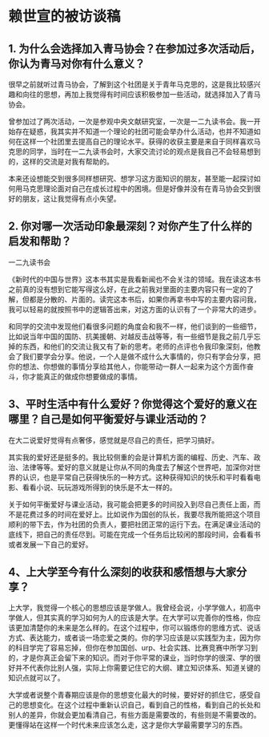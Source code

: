 # 赖世宣的被访谈稿

## 1. 为什么会选择加入青马协会？在参加过多次活动后，你认为青马对你有什么意义？

很早之前就听过青马协会，了解到这个社团是关于青年马克思的，这是我比较感兴趣和向往的思想，再加上我觉得有时间应该积极参加一些活动，就选择加入了青马协会。

曾参加过了两次活动，一次是参观中央文献研究室，一次是一二九读书会。我一开始存在疑惑，我其实并不知道一个理论的社团可能会举办什么活动，也并不知道如何在这样一个社团里去提高自己的理论水平。获得的收获主要是来自于同样喜欢马克思的同学，当时在一二九读书会时，大家交流讨论的观点是我自己不会轻易想到的，这样的交流是对我有帮助的。

本来还设想能交到很多同样想研究、想学习这方面知识的朋友，甚至能一起探讨如何用马克思理论面对自己在成长过程中的困境。但是好像并没有在青马协会交到很好的朋友，这让我觉得有点小失望。

## 2. 你对哪一次活动印象最深刻？对你产生了什么样的启发和帮助？

一二九读书会

《新时代的中国与世界》这本书其实是我看新闻也不会关注的领域。我在读这本书之前真的没有想到它能写得这么好，在此之前我对里面的主要内容只有一定的了解，但都是分散的、片面的。读完这本书后，如果你再拿书中写的主要内容问我，我可以轻易的就按照书中的逻辑答出来，对这方面的认识有了一个非常大的进步。

和同学的交流中发现他们看很多问题的角度会和我不一样，他们谈到的一些细节，比如说当年中国的国防、抗美援朝、对越反击战等等，有一些细节是我之前几乎忘掉的东西，和他们的交流让我又有了新的思考。老师的点评也令我印象深刻，他教会了我们要学会分享。他说，一个人是做不成什么大事情的，你只有学会分享，把你的想法、你想做的事情分享给其他人，你能带动一群人一起来为这个方面作奋斗，你才能真正的做成你想要做成的事情。

## 3、平时生活中有什么爱好？你觉得这个爱好的意义在哪里？自己是如何平衡爱好与课业活动的？

在大二说爱好觉得有点奢侈，感觉就是尽自己的责任，把学习搞好。

其实我的爱好还是挺多的。我比较侧重的会是计算机方面的编程、历史、汽车、政治、法律等等。爱好的意义就是让你从不同的角度去了解这个世界吧，加深你对世界的认识，也是平常自己获得快乐的一种方式。这种获得知识的快乐和平时看看电影、看看小说、玩玩游戏所得到的快乐是不太一样的。

关于如何平衡爱好与课业活动，我可能会把更多的时间投入到尽自己责任上面，而不是花费过多的时间在爱好上。比如说作为国创的队长，我要尽我所能把这个项目顺利的带下去，作为社团的负责人，要把社团正常的运行下去。在满足课业活动的底线下，把自己的责任尽到。可能在完成一个任务后比较闲的那段时间，会看看书或者发展一下自己的爱好。

## 4、上大学至今有什么深刻的收获和感悟想与大家分享？

上大学，我觉得一个核心的思想应该是学做人。我曾经会说，小学学做人，初高中学做人，但其实真的学习如何为人的应该是大学。在大学可以完善你的性格，你应该更加清楚你的未来是怎么样的。在这个过程中，你可以锻炼你的思维方式、说话方式、表达能力，或者谈一场恋爱之类的。你的学习应该是以实践型为主，因为你的科目学完了容易忘掉，但你在参加国创、urp、社会实践、比赛竞赛中所学习到的，才是你真正会留下来的知识。而对于你平常的课业，当时你学的很深、学的很好并不代表你比别人强，实际上你需要记住它的大纲、建立知识体系、知道关键的知识点就可以了。

大学或者说整个青春期应该是你的思想变化最大的时候，要好好的抓住它，感受自己的思想变化。在这个过程中重新认识自己，看到自己的性格，看到自己的长处和别人的差异，你就会更加看清自己，有些方面是需要改的，有些则是不需要改的。更懂得站在这样一个时代未来应该怎么走，这才是你大学最需要学习的东西。
